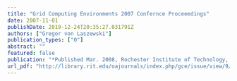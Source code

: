 ```yaml
---
title: "Grid Computing Environments 2007 Confernce Proceeedings"
date: 2007-11-01
publishDate: 2019-12-24T20:35:27.031791Z
authors: ["Gregor von Laszewski"]
publication_types: ["0"]
abstract: ""
featured: false
publication: "*Published Mar. 2008, Rochester Institute of Technology, Rochester NY*"
url_pdf: "http://library.rit.edu/oajournals/index.php/gce/issue/view/9/showToc"
---
```


